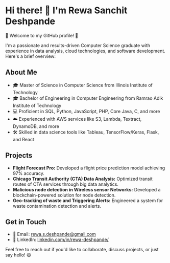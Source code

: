# Hi there! 👋 I'm Rewa Sanchit Deshpande

🌟 Welcome to my GitHub profile! 🌟

I'm a passionate and results-driven Computer Science graduate with experience in data analysis, cloud technologies, and software development. Here's a brief overview:

## About Me

- 🎓 Master of Science in Computer Science from Illinois Institute of Technology 
- 🎓 Bachelor of Engineering in Computer Engineering from Ramrao Adik Institute of Technology 
- 💻 Proficient in SQL, Python, JavaScript, PHP, Core Java, C, and more
- ☁️ Experienced with AWS services like S3, Lambda, Textract, DynamoDB, and more
- 🛠 Skilled in data science tools like Tableau, TensorFlow/Keras, Flask, and React

## Projects

- **Flight Forecast Pro:** Developed a flight price prediction model achieving 97% accuracy.
- **Chicago Transit Authority (CTA) Data Analysis:** Optimized transit routes of CTA services through big data analytics.
- **Malicious node detection in Wireless sensor Networks:** Developed a blockchain-powered solution for node detection.
- **Geo-tracking of waste and Triggering Alerts:** Engineered a system for waste contamination detection and alerts.

## Get in Touch

- 📧 Email: rewa.s.deshpande@gmail.com
- 💼 LinkedIn: [linkedin.com/in/rewa-deshpande/](https://www.linkedin.com/in/rewa-deshpande/)

Feel free to reach out if you'd like to collaborate, discuss projects, or just say hello! 😄
